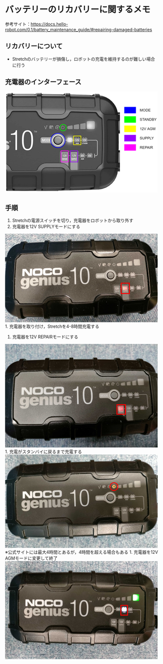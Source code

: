 # バッテリーのリカバリーに関するメモ

参考サイト：https://docs.hello-robot.com/0.1/battery_maintenance_guide/#repairing-damaged-batteries

## リカバリーについて
- Stretchのバッテリーが損傷し，ロボットの充電を維持するのが難しい場合に行う

## 充電器のインターフェース  
  <img src="figs/battery.png" alt="switch" width="500">

## 手順
1. Stretchの電源スイッチを切り，充電器をロボットから取り外す
1. 充電器を12V SUPPLYモードにする
  <img src="figs/battery_supply.png" alt="switch" width="500">
1. 充電器を取り付け，Stretchを4-8時間充電する

1. 充電器を12V REPAIRモードにする
  <img src="figs/battery_repair.png" alt="switch" width="500">
1. 充電がスタンバイに戻るまで充電する
  <img src="figs/battery_standby.png" alt="switch" width="500">  
  ※公式サイトには最大4時間とあるが，4時間を超える場合もある
1. 充電器を12V AGMモードに変更して終了
  <img src="figs/battery_agm.png" alt="switch" width="500">